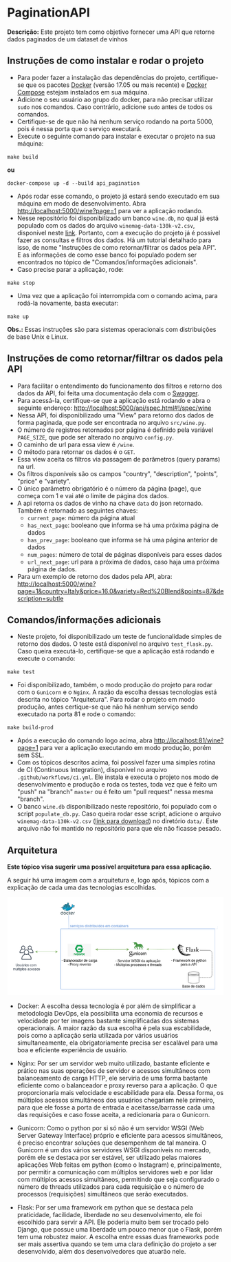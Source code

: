 # PaginationAPI
**Descrição:** Este projeto tem como objetivo fornecer uma API que retorne dados paginados de um dataset de vinhos

## Instruções de como instalar e rodar o projeto
 
- Para poder fazer a instalação das dependências do projeto, certifique-se que os pacotes 
[Docker](https://www.docker.com/) (versão 17.05 ou mais recente) e [Docker Compose](https://docs.docker.com/compose/) 
estejam instalados em sua máquina.
- Adicione o seu usuário ao grupo do docker, para não precisar utilizar `sudo` nos comandos. Caso contrário, adicione 
`sudo` antes de todos os comandos. 
- Certifique-se de que não há nenhum serviço rodando na porta 5000, pois é nessa porta que o serviço executará.
- Execute o seguinte comando para instalar e executar o projeto na sua máquina:
```
make build
```
**ou** 
```
docker-compose up -d --build api_pagination
```
- Após rodar esse comando, o projeto já estará sendo executado em sua máquina em 
modo de desenvolvimento. Abra [http://localhost:5000/wine?page=1](http://localhost:5000/wine?page=1) 
para ver a aplicação rodando.
- Nesse repositório foi disponibilizado um banco `wine.db`, 
no qual já está populado com os dados do arquivo `winemag-data-130k-v2.csv`, disponível neste [link](https://www.kaggle.com/zynicide/wine-reviews).
Portanto, com a execução do projeto já é possível fazer as consultas e filtros dos dados. 
Há um tutorial detalhado para isso, de nome "Instruções de como retornar/filtrar os dados pela API".  
E as informações de como esse banco foi populado podem ser encontrados no tópico de "Comandos/informações adicionais".
- Caso precise parar a aplicação, rode:
```
make stop
```
- Uma vez que a aplicação foi interrompida com o comando acima, para rodá-la novamente, basta executar:
```
make up
```
 
**Obs.:** Essas instruções são para sistemas operacionais com distribuições de base Unix e Linux.


## Instruções de como retornar/filtrar os dados pela API
- Para facilitar o entendimento do funcionamento dos filtros e retorno dos dados da API, 
foi feita uma documentação dela com o [Swagger](https://swagger.io/).
- Para acessá-la, certifique-se que a aplicação está rodando e abra o 
seguinte endereço: [http://localhost:5000/api/spec.html#!/spec/wine](http://localhost:5000/api/spec.html#!/spec/wine)
- Nessa API, foi disponibilizado uma "View" para retorno dos dados de forma paginada, 
que pode ser encontrada no arquivo `src/wine.py`.
- O número de registros retornados por página é definido pela variável `PAGE_SIZE`, 
que pode ser alterado no arquivo `config.py`.  
- O caminho de url para essa view é `/wine`.
- O método para retornar os dados é o `GET`.
- Essa view aceita os filtros via passagem de parâmetros (query params) na url.
- Os filtros disponíveis são os campos "country", "description", "points", "price" e "variety".
- O único parâmetro obrigatório é o número da página (page), que começa com 1 e vai até o limite de página dos dados.
- A api retorna os dados de vinho na chave `data` do json retornado. Também é retornado as seguintes chaves: 
  - `current_page`: número da página atual
  - `has_next_page`: booleano que informa se há uma próxima página de dados
  - `has_prev_page`: booleano que informa se há uma página anterior de dados
  - `num_pages`: número de total de páginas disponíveis para esses dados
  - `url_next_page`: url para a próxima de dados, caso haja uma próxima página de dados.
- Para um exemplo de retorno dos dados pela API, abra:
[http://localhost:5000/wine?page=1&country=Italy&price=16.0&variety=Red%20Blend&points=87&description=subtle](http://localhost:5000/wine?page=1&country=Italy&price=16.0&variety=Red%20Blend&points=87&description=subtle) 

  


## Comandos/informações adicionais

- Neste projeto, foi disponibilizado um teste de funcionalidade simples de retorno dos dados. 
O teste está disponível no arquivo `test_flask.py`. Caso queira executá-lo, 
certifique-se que a aplicação está rodando e execute o comando:
```
make test
```
- Foi disponibilizado, também, o modo produção do projeto para rodar com o `Gunicorn` e o `Nginx`. 
A razão da escolha dessas tecnologias está descrita no tópico "Arquitetura". 
Para rodar o projeto em modo produção, antes certique-se que não há nenhum serviço sendo executado na porta 81 e rode o comando: 
```
make build-prod
```
- Após a execução do comando logo acima, abra [http://localhost:81/wine?page=1](http://localhost:81/wine?page=1) 
para ver a aplicação executando em modo produção, porém sem SSL.
- Com os tópicos descritos acima, foi possível fazer uma simples rotina de CI (Continuous Integration), 
disponível no arquivo `.github/workflows/ci.yml`. Ele instala e executa o projeto nos modo de desenvolvimento e produção 
e roda os testes, toda vez que é feito um "push" na "branch" `master` ou é feito um "pull request" nessa mesma "branch".
- O banco `wine.db` disponibilizado neste repositório, foi populado com o script `populate_db.py`. 
Caso queira rodar esse script, adicione o arquivo `winemag-data-130k-v2.csv` 
([link para download](https://www.kaggle.com/zynicide/wine-reviews)) no diretório `data/`. 
Este arquivo não foi mantido no repositório para que ele não ficasse pesado.  

## Arquitetura
**Este tópico visa sugerir uma possível arquitetura para essa aplicação.** 


A seguir há uma imagem com a arquitetura e, 
logo após, tópicos com a explicação de cada uma das tecnologias escolhidas.

![Alt text](diagram.png?raw=true "Diagrama")

- Docker:
    A escolha dessa tecnologia é por além de simplificar a metodologia DevOps,
    ela possibilita uma economia de recursos e velocidade por ter imagens bastante simplificadas 
    dos sistemas operacionais. A maior razão da sua escolha é pela sua escabilidade, pois como a aplicação seria utilizada por 
    vários usuários simultaneamente, ela obrigatoriamente precisa ser escalável para uma boa e eficiente 
    experiência de usuário.
    
- Nginx:
    Por ser um servidor web muito utilizado, bastante eficiente e prático nas suas operações de servidor e acessos 
    simultâneos  com balanceamento de carga HTTP, ele serviria de uma forma bastante eficiente como o balanceador e 
    proxy reverso para a aplicação. O que proporcionaria mais velocidade e escabilidade para ela. Dessa forma, 
    os múltiplos acessos simultâneos dos usuários chegariam nele primeiro, para que ele fosse a porta de entrada e 
    aceitasse/barrasse cada uma das requisições e caso fosse aceita, a redicionaria para o Gunicorn.
    
- Gunicorn:
     Como o python por si só não é um servidor WSGI (Web Server Gateway Interface) próprio e eficiente para acessos 
     simultâneos, é preciso encontrar soluções que desempenhem de tal maneira. O Gunicorn é um dos vários servidores 
     WSGI disponíveis no mercado, porém ele se destaca por ser estável, ser utilizado pelas maiores aplicações Web feitas 
     em python (como o Instagram) e, principalmente, por permitir a comunicação com múltiplos servidores web e por lidar
     com múltiplos acessos simultâneos, permitindo que seja configurado o número de threads utilizados para cada 
     requisição e o número de processos (requisições) simultâneos que serão executados.
     
- Flask:
    Por ser uma framework em python que se destaca pela praticidade, facilidade, liberdade no seu desenvolvimento, 
    ele foi escolhido para servir a API. Ele poderia muito bem ser trocado pelo Django, que possue uma liberdade um pouco 
    menor que o Flask, porém tem uma robustez maior. A escolha entre essas duas frameworks pode ser mais assertiva quando
    se tem uma clara definição do projeto a ser desenvolvido, além dos desenvolvedores que 
    atuarão nele.  
       
